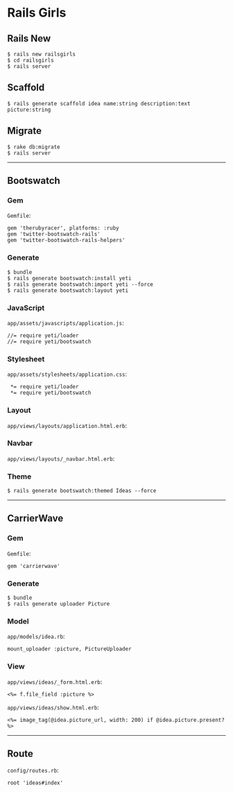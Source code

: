 Rails Girls
===========

## Rails New

```
$ rails new railsgirls
$ cd railsgirls
$ rails server
```

## Scaffold

```
$ rails generate scaffold idea name:string description:text picture:string
```

## Migrate

```
$ rake db:migrate
$ rails server
```

----

## Bootswatch

### Gem

`Gemfile`:

```
gem 'therubyracer', platforms: :ruby
gem 'twitter-bootswatch-rails'
gem 'twitter-bootswatch-rails-helpers'
```

### Generate

```
$ bundle
$ rails generate bootswatch:install yeti
$ rails generate bootswatch:import yeti --force
$ rails generate bootswatch:layout yeti
```

### JavaScript

`app/assets/javascripts/application.js`:

```
//= require yeti/loader
//= require yeti/bootswatch
```

### Stylesheet

`app/assets/stylesheets/application.css`:

```
 *= require yeti/loader
 *= require yeti/bootswatch
```

### Layout

`app/views/layouts/application.html.erb`:

### Navbar

`app/views/layouts/_navbar.html.erb`:

### Theme

```
$ rails generate bootswatch:themed Ideas --force
```

----

## CarrierWave

### Gem

`Gemfile`:

```
gem 'carrierwave'
```

### Generate

```
$ bundle
$ rails generate uploader Picture
```

### Model

`app/models/idea.rb`:

```
mount_uploader :picture, PictureUploader
```

### View

`app/views/ideas/_form.html.erb`:

```
<%= f.file_field :picture %>
```

`app/views/ideas/show.html.erb`:

```
<%= image_tag(@idea.picture_url, width: 200) if @idea.picture.present? %>
```

----

## Route

`config/routes.rb`:

```
root 'ideas#index'
```




